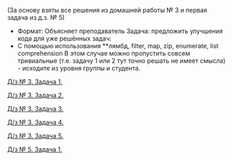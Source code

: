 (За основу взяты все решения из домашней работы № 3 и первая задача из д.з. № 5)
- Формат: Объясняет преподаватель
Задача: предложить улучшения кода для уже решённых задач:
- С помощью использования **лямбд, filter, map, zip, enumerate, list comprehension
В этом случае можно пропустить совсем тривиальные (т.е. задачу 1 или 2 тут точно решать не имеет смысла) - исходите из уровня группы и студента.

[Д/з № 3. Задача 1.](https://github.com/allseenn/python/blob/main/06.Tasks/31.py)

[Д/з № 3. Задача 2.](https://github.com/allseenn/python/blob/main/06.Tasks/32.py)

[Д/з № 3. Задача 3.](https://github.com/allseenn/python/blob/main/06.Tasks/33.py)

[Д/з № 3. Задача 4.](https://github.com/allseenn/python/blob/main/06.Tasks/34.py)

[Д/з № 3. Задача 5.](https://github.com/allseenn/python/blob/main/06.Tasks/35.py)

[Д/з № 5. Задача 1.](https://github.com/allseenn/python/blob/main/06.Tasks/51.py)
